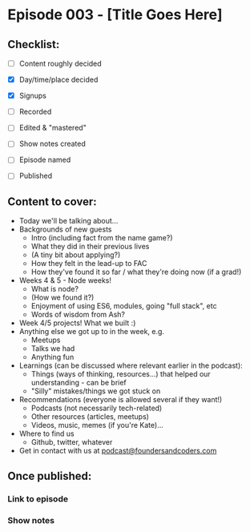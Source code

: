 # Episode 003 - [Title Goes Here]

## Checklist:
- [ ] Content roughly decided

- [x] Day/time/place decided

- [x] Signups

- [ ] Recorded

- [ ] Edited & "mastered"

- [ ] Show notes created

- [ ] Episode named

- [ ] Published



## Content to cover:
* Today we'll be talking about...
* Backgrounds of new guests
  * Intro (including fact from the name game?)
  * What they did in their previous lives
  * (A tiny bit about applying?)
  * How they felt in the lead-up to FAC
  * How they've found it so far / what they're doing now (if a grad!)
* Weeks 4 & 5 - Node weeks!
  * What is node?
  * (How we found it?)
  * Enjoyment of using ES6, modules, going "full stack", etc
  * Words of wisdom from Ash?
* Week 4/5 projects! What we built :)
* Anything else we got up to in the week, e.g.
  * Meetups
  * Talks we had
  * Anything fun
* Learnings (can be discussed where relevant earlier in the podcast):
  * Things (ways of thinking, resources...) that helped our understanding - can be brief
  * "Silly" mistakes/things we got stuck on
* Recommendations (everyone is allowed several if they want!)
  * Podcasts (not necessarily tech-related)
  * Other resources (articles, meetups)
  * Videos, music, memes (if you're Kate)...
* Where to find us
  * Github, twitter, whatever
* Get in contact with us at podcast@foundersandcoders.com


## Once published:
### Link to episode

### Show notes
